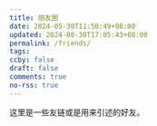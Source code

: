 ```yaml
---
title: 朋友圈
date: 2024-05-30T11:50:49+08:00
updated: 2024-08-30T17:05:43+08:00
permalink: /friends/
tags:
ccby: false
draft: false
comments: true
no-rss: true
---
```

这里是一些友链或是用来引述的好友。